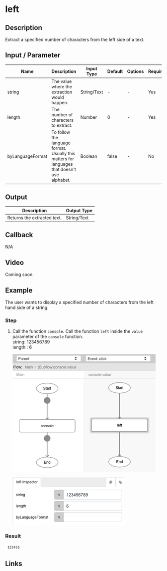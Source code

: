 ﻿# left

## Description

Extract a specified number of characters from the left side of a text.

## Input / Parameter

| Name | Description | Input Type | Default | Options | Required |
| ------ | ------ | ------ | ------ | ------ | ------ |
| string | The value where the extraction would happen. | String/Text | - | - | Yes |
| length | The number of characters to extract. | Number | 0 | - | Yes |
| byLanguageFormat | To follow the language format. Usually this matters for languages that doesn't use alphabet. | Boolean | false | - | No |

## Output

| Description | Output Type |
| ------ | ------ |
| Returns the extracted text. | String/Text |

## Callback

N/A

## Video

Coming soon.

## Example

The user wants to display a specified number of characters from the left hand side of a string.

### Step

1. Call the function `console`. Call the function `left` inside the `value` parameter of the `console` function.<br />
    string: 123456789<br />
    length : 6<br />

   ![](./left-step-1.png)

   ![](./left-step-2.png)

### Result

![](./left-result-1.png)

## Links